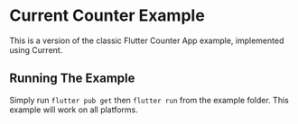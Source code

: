 # Current Counter Example

This is a version of the classic Flutter Counter App example, implemented using Current.

## Running The Example

Simply run `flutter pub get` then `flutter run` from the example folder. This example will work on all platforms.
